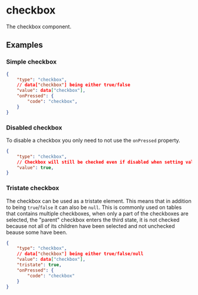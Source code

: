 # checkbox

The checkbox component.
 
## Examples

### Simple checkbox

```json
{
    "type": "checkbox",
    // data["checkbox"] being either true/false
    "value": data["checkbox"],
    "onPressed": {
        "code": "checkbox",
    }
}
```

### Disabled checkbox

To disable a checkbox you only need to not use the `onPressed` property.

```json
{
    "type": "checkbox",
    // Checkbox will still be checked even if disabled when setting value to true
    "value": true,
}
```

### Tristate checkbox

The checkbox can be used as a tristate element. This means that in addition to being `true`/`false` it can also be `null`. This is commonly used on tables that contains multiple checkboxes, when only a part of the checkboxes are selected, the "parent" checkbox enters the third state, it is not checked because not all of its children have been selected and not unchecked beause some have been.

```json
{
    "type": "checkbox",
    // data["checkbox"] being either true/false/null
    "value": data["checkbox"],
    "tristate": true,
    "onPressed": {
        "code": "checkbox"
    }
}
```